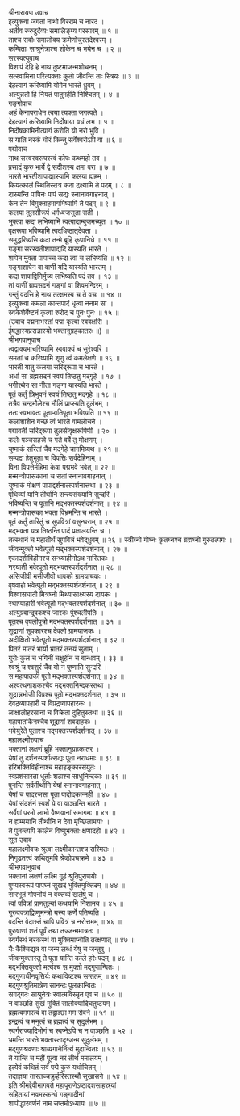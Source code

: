 श्रीनारायण उवाच  
इत्युक्त्वा जगतां नाथो विरराम च नारद ।  
अतीव रुरुदुर्देव्यः समालिङ्‌ग्य परस्परम् ॥ १ ॥  
ताश्च सर्वाः समालोक्य क्रमेणोचुस्तदेश्वरम् ।  
कम्पिताः साश्रुनेत्राश्च शोकेन च भयेन च ॥ २ ॥  
सरस्वत्युवाच  
विशापं देहि हे नाथ दुष्टमाजन्मशोचनम् ।  
सत्स्वामिना परित्यक्ताः कुतो जीवन्ति ताः स्त्रियः ॥ ३ ॥  
देहत्यागं करिष्यामि योगेन भारते ध्रुवम् ।  
अत्युन्नतो हि नियतं पातुमर्हति निश्चितम् ॥ ४ ॥  
गङ्‌गोवाच  
अहं केनापराधेन त्वया त्यक्ता जगत्पते ।  
देहत्यागं करिष्यामि निर्दोषाया वधं लभ ॥ ५ ॥  
निर्दोषकामिनीत्यागं करोति यो नरो भुवि ।  
स याति नरकं घोरं किन्तु सर्वेश्वरोऽपि वा ॥ ६ ॥  
पद्मोवाच  
नाथ सत्त्वस्वरूपस्त्वं कोपः कथमहो तव ।  
प्रसादं कुरु भार्ये द्वे सदीशस्य क्षमा वरा ॥ ७ ॥  
भारते भारतीशापाद्यास्यामि कलया ह्यहम् ।  
कियत्कालं स्थितिस्तत्र कदा द्रक्ष्यामि ते पदम् ॥ ८ ॥  
दास्यन्ति पापिनः पापं सद्यः स्नानावगाहनात् ।  
केन तेन विमुक्ताहमागमिष्यामि ते पदम् ॥ ९ ॥  
कलया तुलसीरूपं धर्मध्वजसुता सती ।  
भुक्त्वा कदा लभिष्यामि त्वत्पादाम्बुजमच्युत ॥ १० ॥  
वृक्षरूपा भविष्यामि त्वदधिष्ठातृदेवता ।  
समुद्धरिष्यसि कदा तन्मे ब्रूहि कृपानिधे ॥ ११ ॥  
गङ्‌गा सरस्वतीशापाद्यदि यास्यति भारते ।  
शापेन मुक्ता पापाच्च कदा त्वां च लभिष्यति ॥ १२ ॥  
गङ्‌गाशापेन वा वाणी यदि यास्यति भारतम् ।  
कदा शापाद्विनिर्मुच्य लभिष्यति पदं तव ॥ १३ ॥  
तां वाणीं ब्रह्मसदनं गङ्‌गां वा शिवमन्दिरम् ।  
गन्तुं वदसि हे नाथ तत्क्षमस्व च ते वचः ॥ १४ ॥  
इत्युक्त्वा कमला कान्तपादं धृत्वा ननाम सा ।  
स्वकेशैर्वेष्टनं कृत्वा रुरोद च पुनः पुनः ॥ १५ ॥  
(उवाच पद्मनाभस्तां पद्मां कृत्वा स्ववक्षसि ।  
ईषद्धास्यप्रसन्नास्यो भक्तानुग्रहकातरः ॥) ॥  
श्रीभगवानुवाच  
त्वद्वाक्यमाचरिष्यामि स्ववाक्यं च सुरेश्वरि ।  
समतां च करिष्यामि शृणु त्वं कमलेक्षणे ॥ १६ ॥  
भारती यातु कलया सरिद्‌रूपा च भारते ।  
अर्धा सा ब्रह्मसदनं स्वयं तिष्ठतु मद्‌गृहे ॥ १७ ॥  
भगीरथेन सा नीता गङ्‌गा यास्यति भारते ।  
पूतं कर्तुं त्रिभुवनं स्वयं तिष्ठतु मद्‌गृहे ॥ १८ ॥  
तत्रैव चन्द्रमौलेश्च मौलिं प्राप्स्यति दुर्लभम् ।  
ततः स्वभावतः पूताप्यतिपूता भविष्यति ॥ १९ ॥  
कलांशांशेन गच्छ त्वं भारते वामलोचने ।  
पद्मावती सरिद्‌रूपा तुलसीवृक्षरूपिणी ॥ २० ॥  
कलेः पञ्चसहस्रे च गते वर्षे तु मोक्षणम् ।  
युष्माकं सरितां चैव मद्‌गेहे चागमिष्यथ ॥ २१ ॥  
सम्पदा हेतुभूता च विपत्तिः सर्वदेहिनाम् ।  
विना विपत्तेर्महिमा केषां पद्मभवे भवेत् ॥ २२ ॥  
मन्मन्त्रोपासकानां च सतां स्नानावगाहनात् ।  
युष्माकं मोक्षणं पापाद्दर्शनात्स्पर्शनात्तथा ॥ २३ ॥  
पृथिव्यां यानि तीर्थानि सन्त्यसंख्यानि सुन्दरि ।  
भविष्यन्ति च पूतानि मद्भक्तस्पर्शदर्शनात् ॥ २४ ॥  
मन्मन्त्रोपासका भक्ता विभ्रमन्ति च भारते ।  
पूतं कर्तुं तारितुं च सुपवित्रां वसुन्धराम् ॥ २५ ॥  
मद्भक्ता यत्र तिष्ठन्ति पादं प्रक्षालयन्ति च ।  
तत्स्थानं च महातीर्थं सुपवित्रं भवेद्‌ध्रुवम् ॥ २६ ॥
स्त्रीघ्नो गोघ्नः कृतघ्नश्च ब्रह्मघ्नो गुरुतल्पगः ।  
जीवन्मुक्तो भवेत्पूतो मद्भक्तस्पर्शदर्शनात् ॥ २७ ॥  
एकादशीविहीनश्च सन्ध्याहीनोऽथ नास्तिकः ।  
नरघाती भवेत्पूतो मद्भक्तस्पर्शदर्शनात् ॥ २८ ॥  
असिजीवी मसीजीवी धावको ग्रामयाचकः ।  
वृषवाहो भवेत्पूतो मद्भक्तस्पर्शदर्शनात् ॥ २९ ॥  
विश्वासघाती मित्रघ्नो मिथ्यासाक्ष्यस्य दायकः ।  
स्थाप्याहारी भवेत्पूतो मद्भक्तस्पर्शदर्शनात् ॥ ३० ॥  
अत्युग्रवान्दूषकश्च जारकः पुंश्चलीपतिः ।  
पूतश्च वृषलीपुत्रो मद्भक्तस्पर्शदर्शनात् ॥ ३१ ॥  
शूद्राणां सूपकारश्च देवलो ग्रामयाजकः ।  
अदीक्षितो भवेत्पूतो मद्भक्तस्पर्शदर्शनात् ॥ ३२ ॥  
पितरं मातरं भार्यां भ्रातरं तनयं सुताम् ।  
गुरोः कुलं च भगिनीं चक्षुर्हीनं च बान्धवम् ॥ ३३ ॥  
श्वश्रूं च श्वशुरं चैव यो न पुष्णाति सुन्दरि ।  
स महापातकी पूतो मद्भक्तस्पर्शदर्शनात् ॥ ३४ ॥  
अश्वत्थनाशकश्चैव मद्भक्तनिन्दकस्तथा ।  
शूद्रान्नभोजी विप्रश्च पूतो मद्भक्तदर्शनात् ॥ ३५ ॥  
देवद्रव्यापहारी च विप्रद्रव्यापहारकः ।  
लाक्षालोहरसानां च विक्रेता दुहितुस्तथा ॥ ३६ ॥  
महापातकिनश्चैव शूद्राणां शवदाहकः ।  
भवेयुरेते पूताश्च मद्भक्तस्पर्शदर्शनात् ॥ ३७ ॥  
महालक्ष्मीरुवाच  
भक्तानां लक्षणं ब्रूहि भक्तानुग्रहकातर ।  
येषां तु दर्शनस्पर्शात्सद्यः पूता नराधमाः ॥ ३८ ॥  
हरिभक्तिविहीनाश्च महाहङ्‌कारसंयुतः ।  
स्वप्रशंसारता धूर्ताः शठाश्च साधुनिन्दकाः ॥ ३९ ॥  
पुनन्ति सर्वतीर्थानि येषां स्नानावगाहनात् ।  
येषां च पादरजसा पूता पादोदकान्मही ॥ ४० ॥  
येषां संदर्शनं स्पर्शं ये वा वाञ्छन्ति भारते ।  
सर्वेषां परमो लाभो वैष्णवानां समागमः ॥ ४१ ॥  
न ह्यम्मयानि तीर्थानि न देवा मृच्छिलामयाः ।  
ते पुनन्त्यपि कालेन विष्णुभक्ताः क्षणादहो ॥ ४२ ॥  
सूत उवाव  
महालक्ष्मीवचः श्रुत्वा लक्ष्मीकान्तश्च सस्मितः ।  
निगूढतत्त्वं कथितुमपि श्रेष्ठोपचक्रमे ॥ ४३ ॥  
श्रीभगवानुवाच  
भक्तानां लक्षणं लक्ष्मि गूढं श्रुतिपुराणयोः ।  
पुण्यस्वरूपं पापघ्नं सुखदं भुक्तिमुक्तिदम् ॥ ४४ ॥  
सारभूतं गोपनीयं न वक्तव्यं खलेषु च ।  
त्वां पवित्रां प्राणतुल्यां कथयामि निशामय ॥ ४५ ॥  
गुरुवक्त्राद्विष्णुमन्त्रो यस्य कर्णे पतिष्यति ।  
वदन्ति वेदास्तं चापि पवित्रं च नरोत्तमम् ॥ ४६ ॥  
पुरुषाणां शतं पूर्वं तथा तज्जन्ममात्रतः ।  
स्वर्गस्थं नरकस्थं वा मुक्तिमाप्नोति तत्क्षणात् ॥ ४७ ॥  
यैः कैश्चिद्यत्र वा जन्म लब्धं येषु च जन्तुषु ।  
जीवन्मुक्तास्तु ते पूता यान्ति काले हरेः पदम् ॥ ४८ ॥  
मद्भक्तियुक्तो मर्त्यश्च स मुक्तो मद्‌गुणान्वितः ।  
मद्‌गुणाधीनवृत्तिर्यः कथाविष्टश्च सन्ततम् ॥ ४९ ॥  
मद्‌गुणश्रुतिमात्रेण सानन्दः पुलकान्वितः ।  
सगद्‌गदः साश्रुनेत्रः स्वात्मविस्मृत एव च ॥ ५० ॥  
न वाञ्छति सुखं मुक्तिं सालोक्यादिचतुष्टयम् ।  
ब्रह्मत्वममरत्वं वा तद्वाञ्छा मम सेवने ॥ ५१ ॥  
इन्द्रत्वं च मनुत्वं च ब्रह्मत्वं च सुदुर्लभम् ।  
स्वर्गराज्यादिभोगं च स्वप्नेऽपि च न वाञ्छति ॥ ५२ ॥  
भ्रमन्ति भारते भक्तास्तादृग्जन्म सुदुर्लभम् ।  
मद्‌गुणश्रवणाः श्राव्यगानैर्नित्यं मुदान्विताः ॥ ५३ ॥  
ते यान्ति च महीं पूत्वा नरं तीर्थं ममालयम् ।  
इत्येवं कथितं सर्वं पद्मे कुरु यथोचितम् ।  
तदाज्ञया तास्तच्चक्रुर्हरिस्तस्थौ सुखासने ॥ ५४ ॥  
इति श्रीमद्देवीभागवते महापूराणेऽष्टादशसाहस्र्यां  
सहितायां नवमस्कन्धे गङ्‌गादीनां  
शापोद्धारवर्णनं नाम सप्तमोऽध्यायः ॥ ७ ॥
